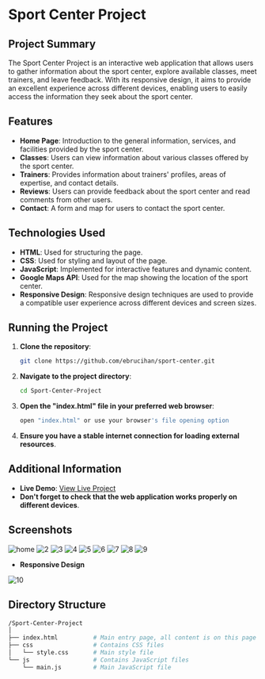 # Sport Center Project

## Project Summary
The Sport Center Project is an interactive web application that allows users to gather information about the sport center, explore available classes, meet trainers, and leave feedback. With its responsive design, it aims to provide an excellent experience across different devices, enabling users to easily access the information they seek about the sport center.

## Features
- **Home Page**: Introduction to the general information, services, and facilities provided by the sport center.
- **Classes**: Users can view information about various classes offered by the sport center.
- **Trainers**: Provides information about trainers' profiles, areas of expertise, and contact details.
- **Reviews**: Users can provide feedback about the sport center and read comments from other users.
- **Contact**: A form and map for users to contact the sport center.

## Technologies Used
- **HTML**: Used for structuring the page.
- **CSS**: Used for styling and layout of the page.
- **JavaScript**: Implemented for interactive features and dynamic content.
- **Google Maps API**: Used for the map showing the location of the sport center.
- **Responsive Design**: Responsive design techniques are used to provide a compatible user experience across different devices and screen sizes.


## Running the Project

1. **Clone the repository**:
   ```bash
   git clone https://github.com/ebrucihan/sport-center.git
2. **Navigate to the project directory**:
   ```bash
   cd Sport-Center-Project
3. **Open the "index.html" file in your preferred web browser**:
    ```bash
    open "index.html" or use your browser's file opening option
4. **Ensure you have a stable internet connection for loading external resources**.

## Additional Information
- **Live Demo**: [View Live Project](https://shimmering-mooncake-877ab0.netlify.app/#home)
- **Don't forget to check that the web application works properly on different devices**.

## Screenshots
![home](https://github.com/user-attachments/assets/01548b8f-26f4-424e-948f-946b9e33bde3)
![2](https://github.com/user-attachments/assets/d911fa32-c23f-41c9-9b53-416d41308ec3)
![3](https://github.com/user-attachments/assets/b72dbf9e-db6a-4ff0-83d3-8a8b0119fbf2)
![4](https://github.com/user-attachments/assets/c4566af9-4414-4367-a249-00af6752cf83)
![5](https://github.com/user-attachments/assets/f0d5d943-a363-4cb0-91a2-eca109816c77)
![6](https://github.com/user-attachments/assets/e76fe3c2-111b-4e3c-9463-0a0a1e9c3b3f)
![7](https://github.com/user-attachments/assets/c3018c02-280d-4263-aa8b-291caf353fde)
![8](https://github.com/user-attachments/assets/d25cc48a-b9bf-49c8-8ad7-6c79c7cc51a5)
![9](https://github.com/user-attachments/assets/b8727965-7f6a-4c0d-890b-a65c695d7ccd)

- **Responsive Design**

![10](https://github.com/user-attachments/assets/30b68bf7-b655-443b-82cb-084b99409916)

## Directory Structure
```bash
/Sport-Center-Project
│
├── index.html          # Main entry page, all content is on this page
├── css                 # Contains CSS files
│   └── style.css       # Main style file
└── js                  # Contains JavaScript files
    └── main.js         # Main JavaScript file  
